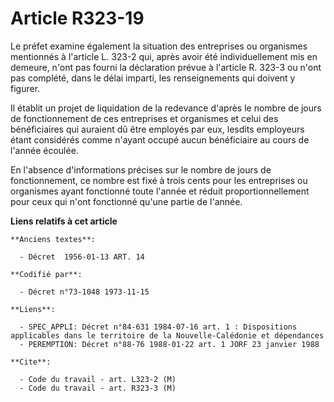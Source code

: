 # Article R323-19

Le préfet examine également la situation des entreprises ou organismes mentionnés à l'article L. 323-2 qui, après avoir été
individuellement mis en demeure, n'ont pas fourni la déclaration prévue à l'article R. 323-3 ou n'ont pas complété, dans le
délai imparti, les renseignements qui doivent y figurer.

Il établit un projet de liquidation de la redevance d'après le nombre de jours de fonctionnement de ces entreprises et
organismes et celui des bénéficiaires qui auraient dû être employés par eux, lesdits employeurs étant considérés comme
n'ayant occupé aucun bénéficiaire au cours de l'année écoulée.

En l'absence d'informations précises sur le nombre de jours de fonctionnement, ce nombre est fixé à trois cents pour les
entreprises ou organismes ayant fonctionné toute l'année et réduit proportionnellement pour ceux qui n'ont fonctionné qu'une
partie de l'année.

**Liens relatifs à cet article**

	**Anciens textes**:

	  - Décret  1956-01-13 ART. 14

	**Codifié par**:

	  - Décret n°73-1048 1973-11-15

	**Liens**:

	  - SPEC_APPLI: Décret n°84-631 1984-07-16 art. 1 : Dispositions applicables dans le territoire de la Nouvelle-Calédonie et dépendances
	  - PEREMPTION: Décret n°88-76 1988-01-22 art. 1 JORF 23 janvier 1988

	**Cite**:

	  - Code du travail - art. L323-2 (M)
	  - Code du travail - art. R323-3 (M)
